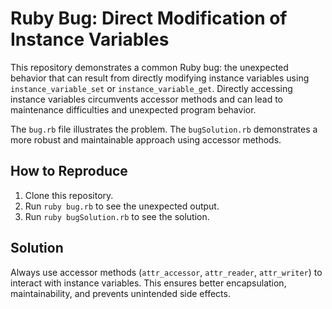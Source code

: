 # Ruby Bug: Direct Modification of Instance Variables

This repository demonstrates a common Ruby bug: the unexpected behavior that can result from directly modifying instance variables using `instance_variable_set` or `instance_variable_get`.  Directly accessing instance variables circumvents accessor methods and can lead to maintenance difficulties and unexpected program behavior.

The `bug.rb` file illustrates the problem. The `bugSolution.rb` demonstrates a more robust and maintainable approach using accessor methods.

## How to Reproduce

1. Clone this repository.
2. Run `ruby bug.rb` to see the unexpected output.
3. Run `ruby bugSolution.rb` to see the solution.

## Solution

Always use accessor methods (`attr_accessor`, `attr_reader`, `attr_writer`) to interact with instance variables.  This ensures better encapsulation, maintainability, and prevents unintended side effects.